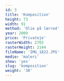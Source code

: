 ```yaml
---
id: 3
title: 'Komposition'
height: 73
width: 91
method: 'Olie på lærred'
year: 2009
price: 'Privateje'
rasterWidth: 2703
rasterHeight: 2144
fileName: 'IMG_1822.JPG'
medie: 'maleri'
show: 'yes'
slug: 'komposition'
weight: '30'
---
```

